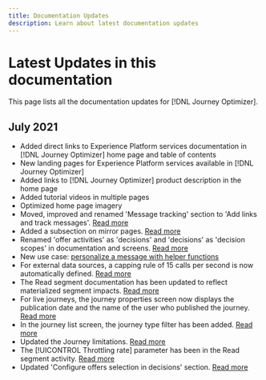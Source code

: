 ```yaml
---
title: Documentation Updates
description: Learn about latest documentation updates
---
```


# Latest Updates in this documentation

This page lists all the documentation updates for [!DNL Journey Optimizer].

## July 2021

* Added direct links to Experience Platform services documentation in [!DNL Journey Optimizer] home page and table of contents
* New landing pages for Experience Platform services available in [!DNL Journey Optimizer] 
* Added links to [!DNL Journey Optimizer] product description in the home page
* Added tutorial videos in multiple pages
* Optimized home page imagery
* Moved, improved and renamed 'Message tracking' section to 'Add links and track messages'. [Read more](message-tracking.md)
* Added a subsection on mirror pages. [Read more](message-tracking.md#mirror-page)
* Renamed 'offer activities' as 'decisions' and 'decisions' as 'decision scopes' in documentation and screens. [Read more](offers/get-started/starting-offer-decisioning.md)
* New use case: [personalize a message with helper functions](personalization/personalization-use-case-helper-functions.md)
* For external data sources, a capping rule of 15 calls per second is now automatically defined. [Read more](configuration/external-systems.md#capping)
* The Read segment documentation has been updated to reflect materialized segment impacts. [Read more](building-journeys/read-segment.md)
* For live journeys, the journey properties screen now displays the publication date and the name of the user who published the journey. [Read more](building-journeys/journey-gs.md#change-properties)
* In the journey list screen, the journey type filter has been added. [Read more](user-interface.md#section_lgm_hpz_pgb)
* Updated the Journey limitations. [Read more](building-journeys/limitations.md)
* The [!UICONTROL Throttling rate] parameter has been in the Read segment activity. [Read more](building-journeys/read-segment.md#configuring-segment-trigger-activity)
* Updated 'Configure offers selection in decisions' section. [Read more](offers/offer-activities/configure-offer-selection.md)
 